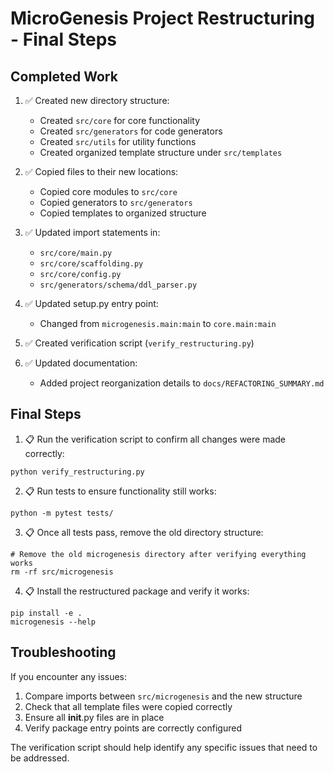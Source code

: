 # MicroGenesis Project Restructuring - Final Steps

## Completed Work

1. ✅ Created new directory structure:
   - Created `src/core` for core functionality
   - Created `src/generators` for code generators 
   - Created `src/utils` for utility functions
   - Created organized template structure under `src/templates`

2. ✅ Copied files to their new locations:
   - Copied core modules to `src/core`
   - Copied generators to `src/generators`
   - Copied templates to organized structure

3. ✅ Updated import statements in:
   - `src/core/main.py`
   - `src/core/scaffolding.py`
   - `src/core/config.py`
   - `src/generators/schema/ddl_parser.py`

4. ✅ Updated setup.py entry point:
   - Changed from `microgenesis.main:main` to `core.main:main`

5. ✅ Created verification script (`verify_restructuring.py`)

6. ✅ Updated documentation:
   - Added project reorganization details to `docs/REFACTORING_SUMMARY.md`

## Final Steps

1. 📋 Run the verification script to confirm all changes were made correctly:
```
python verify_restructuring.py
```

2. 📋 Run tests to ensure functionality still works:
```
python -m pytest tests/
```

3. 📋 Once all tests pass, remove the old directory structure:
```
# Remove the old microgenesis directory after verifying everything works
rm -rf src/microgenesis
```

4. 📋 Install the restructured package and verify it works:
```
pip install -e .
microgenesis --help
```

## Troubleshooting

If you encounter any issues:

1. Compare imports between `src/microgenesis` and the new structure
2. Check that all template files were copied correctly
3. Ensure all __init__.py files are in place
4. Verify package entry points are correctly configured

The verification script should help identify any specific issues that need to be addressed.
